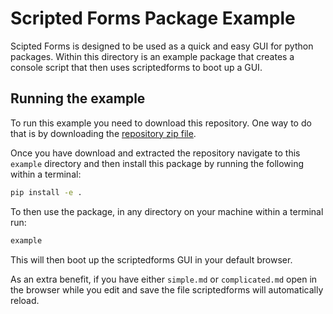 # Scripted Forms Package Example

Scipted Forms is designed to be used as a quick and easy GUI for python
packages. Within this directory is an example package that creates a console
script that then uses scriptedforms to boot up a GUI.

## Running the example

To run this example you need to download this repository. One way to do that
is by downloading the [repository zip file](https://github.com/SimonBiggs/scriptedforms/archive/master.zip).

Once you have download and extracted the repository navigate to 
this `example` directory and then install this package by running the following within a terminal:

```bash
pip install -e .
```

To then use the package, in any directory on your machine within a terminal run:

```bash
example
```

This will then boot up the scriptedforms GUI in your default browser.

As an extra benefit, if you have either `simple.md` or `complicated.md` open in
the browser while you edit and save the file scriptedforms will automatically
reload.